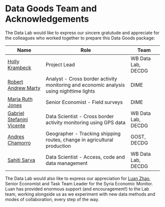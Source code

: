 # Data Goods Team and Acknowledgements

The Data Lab would like to express our sincere gratutude and appreciate for the colleagues who worked together to prepare this Data Goods package:

| **Name**                  | **Role**                                                                                   | **Team**                              |
|----------------------------------|---------------------------------------------------------------------------------------------------|----------------------------------------------|
|     [Holly Krambeck](mailto:hkrambeck@worldbank.org)               |     Project Lead                                                                                  |     WB Data Lab, DECDG                       |
|     [Robert Andrew Marty](mailto:rmarty@worldbank.org)          |     Analyst - Cross border activity   monitoring and economic analysis using nighttime lights     |     DIME                                     |
|     [Maria Ruth Jones](mailto:mjones5@worldbank.org)             |     Senior Economist - Field surveys                                                              |     DIME                                     |
|     [Gabriel Stefanini Vicente](mailto:gvicente@worldbank.org)    |     Data Scientist - Cross border activity   monitoring using GPS data                            |     WB Data Lab, DECDG                       |
|     [Andres Chamorro](mailto:achamorroelizond@worldbank.org)              |     Geographer - Tracking shipping routes,   change in agricultural production                    |     GOST, DECDG                              |
|     [Sahiti Sarva](mailto:ssarva@worldbank.org)                 |     Data Scientist - Access, code and data   management                                           |     WB Data Lab, DECDG    |

The Data Lab would also like to express our appreciation for [Luan Zhao](mailto:lzhao1@worldbank.org), Senior Economist and Task Team Leader for the Syria Economic Monitor. Luan has provided enormous support (and encouragement!) to the Lab team, working alongside us as we experiment with new data methods and modes of collaboration, every step of the way.
